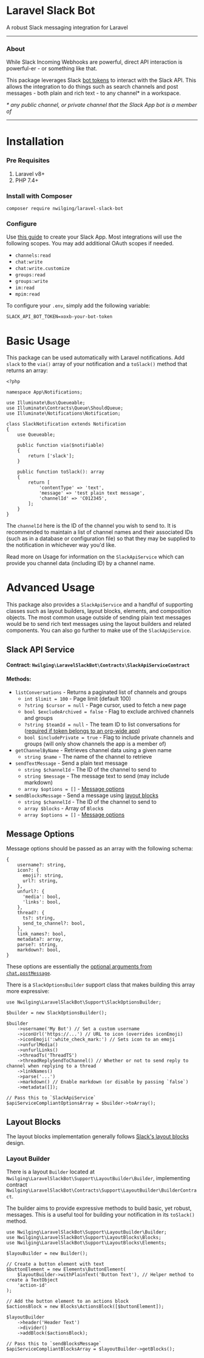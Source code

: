 # Laravel Slack Bot

A robust Slack messaging integration for Laravel

---

### About

While Slack Incoming Webhooks are powerful, direct API interaction is powerful-er - or
something like that.

This package leverages Slack [bot tokens](https://api.slack.com/authentication/token-types#bot) to
interact with the Slack API. This allows the integration to do things such as search channels
and post messages - both plain and rich text - to any channel* in a workspace.

_* any public channel, or private channel that the Slack App bot is a member of_

---

# Installation

### Pre Requisites

1. Laravel v8+
2. PHP 7.4+

### Install with Composer

```
composer require nwilging/laravel-slack-bot
```

### Configure

Use [this guide](https://api.slack.com/authentication/basics) to create your Slack App. Most
integrations will use the following scopes. You may add additional OAuth scopes if needed.
* `channels:read`
* `chat:write`
* `chat:write.customize`
* `groups:read`
* `groups:write`
* `im:read`
* `mpim:read`

To configure your `.env`, simply add the following variable:
```
SLACK_API_BOT_TOKEN=xoxb-your-bot-token
```

# Basic Usage

This package can be used automatically with Laravel notifications. Add `slack` to the
`via()` array of your notification and a `toSlack()` method that returns an array:
```phpt
<?php

namespace App\Notifications;

use Illuminate\Bus\Queueable;
use Illuminate\Contracts\Queue\ShouldQueue;
use Illuminate\Notifications\Notification;

class SlackNotification extends Notification
{
    use Queueable;

    public function via($notifiable)
    {
        return ['slack'];
    }

    public function toSlack(): array
    {
        return [
            'contentType' => 'text',
            'message' => 'test plain text message',
            'channelId' => 'C012345',
        ];
    }
}
```

The `channelId` here is the ID of the channel you wish to send to. It is recommended to
maintain a list of channel names and their associated IDs (such as in a database or configuration
file) so that they may be supplied to the notification in whichever way you'd like.

Read more on Usage for information on the `SlackApiService` which can provide you channel
data (including ID) by a channel name.

# Advanced Usage

This package also provides a `SlackApiService` and a handful of supporting classes such
as layout builders, layout blocks, elements, and composition objects. The most common usage
outside of sending plain text messages would be to send rich text messages using the layout
builders and related components. You can also go further to make use of the `SlackApiService`.

## Slack API Service

#### Contract: `Nwilging\LaravelSlackBot\Contracts\SlackApiServiceContract`
#### Methods:
* `listConversations` - Returns a paginated list of channels and groups
  * `int $limit = 100` - Page limit (default 100)
  * `?string $cursor = null` - Page cursor, used to fetch a new page
  * `bool $excludeArchived = false` - Flag to exclude archived channels and groups
  * `?string $teamId = null` - The team ID to list conversations for ([required if token
belongs to an org-wide app](https://api.slack.com/methods/conversations.list#arg_team_id))
  * `bool $includePrivate = true` - Flag to include private channels and groups (will only
show channels the app is a member of)
* `getChannelByName` - Retrieves channel data using a given name
  * `string $name` - The name of the channel to retrieve
* `sendTextMessage` - Send a plain text message
  * `string $channelId` - The ID of the channel to send to
  * `string $message` - The message text to send (may include markdown)
  * `array $options = []` - [Message options](#message-options)
* `sendBlocksMessage` - Send a message using [layout blocks](#layout-blocks)
  * `string $channelId` - The ID of the channel to send to
  * `array $blocks` - Array of `Block`s
  * `array $options = []` - [Message options](#message-options)

## Message Options
Message options should be passed as an array with the following schema:
```
{
    username?: string,
    icon?: {
      emoji?: string,
      url?: string,
    },
    unfurl?: {
      'media': bool,
      'links': bool,
    },
    thread?: {
      ts?: string,
      send_to_channel?: bool,
    },
    link_names?: bool,
    metadata?: array,
    parse?: string,
    markdown?: bool,
}
```
These options are essentially the [optional arguments from `chat.postMessage`](https://api.slack.com/methods/chat.postMessage#args).

There is a `SlackOptionsBuilder` support class that makes building this array more expressive:
```phpt
use Nwilging\LaravelSlackBot\Support\SlackOptionsBuilder;

$builder = new SlackOptionsBuilder();

$builder
    ->username('My Bot') // Set a custom username
    ->iconUrl('https://...') // URL to icon (overrides iconEmoji)
    ->iconEmoji(':white_check_mark:') // Sets icon to an emoji
    ->unfurlMedia()
    ->unfurlLinks()
    ->threadTs('ThreadTS')
    ->threadReplySendToChannel() // Whether or not to send reply to channel when replying to a thread
    ->linkNames()
    ->parse('...')
    ->markdown() // Enable markdown (or disable by passing `false`)
    ->metadata([]);

// Pass this to `SlackApiService`
$apiServiceCompliantOptionsArray = $builder->toArray();
```

## Layout Blocks

The layout blocks implementation generally follows [Slack's layout blocks](https://api.slack.com/reference/block-kit/blocks)
design.

### Layout Builder

There is a layout `Builder` located at `Nwilging\LaravelSlackBot\Support\LayoutBuilder\Builder`,
implementing contract `Nwilging\LaravelSlackBot\Contracts\Support\LayoutBuilder\BuilderContract`.

The builder aims to provide expressive methods to build basic, yet robust, messages. This
is a useful tool for building your notification in its `toSlack()` method.

```phpt
use Nwilging\LaravelSlackBot\Support\LayoutBuilder\Builder;
use Nwilging\LaravelSlackBot\Support\LayoutBlocks\Blocks;
use Nwilging\LaravelSlackBot\Support\LayoutBlocks\Elements;

$layouBuilder = new Builder();

// Create a button element with text
$buttonElement = new Elements\ButtonElement(
    $layoutBuilder->withPlainText('Button Text'), // Helper method to create a TextObject
    'action-id'
);

// Add the button element to an actions block
$actionsBlock = new Blocks\ActionsBlock([$buttonElement]);

$layoutBuilder
    ->header('Header Text')
    ->divider()
    ->addBlock($actionsBlock);

// Pass this to `sendBlocksMessage`
$apiServiceCompliantBlocksArray = $layoutBuilder->getBlocks();
```

